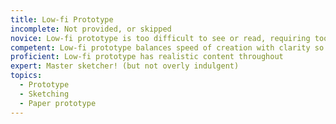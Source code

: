 ```yaml
---
title: Low-fi Prototype
incomplete: Not provided, or skipped
novice: Low-fi prototype is too difficult to see or read, requiring too much explanation to give good test results
competent: Low-fi prototype balances speed of creation with clarity so that ideas can be tested
proficient: Low-fi prototype has realistic content throughout
expert: Master sketcher! (but not overly indulgent)
topics:
  - Prototype
  - Sketching
  - Paper prototype
---
```

